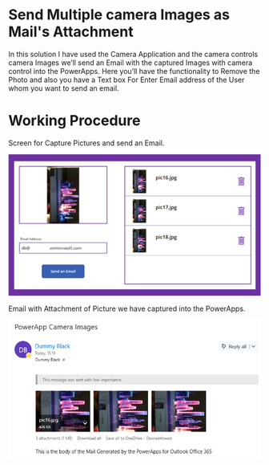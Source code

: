 # Send Multiple camera Images as Mail's Attachment
In this solution I have used the Camera Application and the camera controls camera Images we’ll send an Email with the captured Images with camera control into the PowerApps.
Here you’ll have the functionality to Remove the Photo and also you have a Text box For Enter Email address of the User whom you want to send an email.

# Working Procedure
Screen for Capture Pictures and send an Email.

![PowerApps Screen](https://github.com/mindlabco/Send-Multiple-camera-Images-as-Mail-s-Attachment/blob/master/PowerApps%20Screen.png)

Email with Attachment of Picture we have captured into the PowerApps.

![Email Screen](https://github.com/mindlabco/Send-Multiple-camera-Images-as-Mail-s-Attachment/blob/master/Email%20Image.png)
